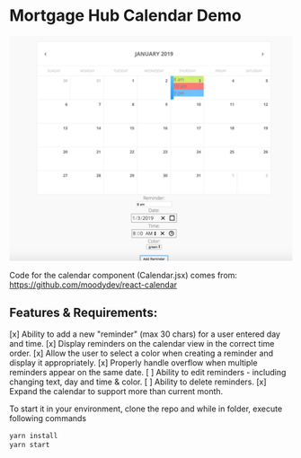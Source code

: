 # Mortgage Hub Calendar Demo

![Calendar Demo](./screen.png "Calendar with Reminder")

Code for the calendar component (Calendar.jsx) comes from: https://github.com/moodydev/react-calendar

## Features & Requirements:
[x] Ability to add a new "reminder" (max 30 chars) for a user entered day and time.
[x] Display reminders on the calendar view in the correct time order.
[x] Allow the user to select a color when creating a reminder and display it appropriately.
[x] Properly handle overflow when multiple reminders appear on the same date.
[ ] Ability to edit reminders - including changing text, day and time & color.
[ ] Ability to delete reminders.
[x] Expand the calendar to support more than current month.


To start it in your environment, clone the repo and while in folder, execute following commands

~~~
yarn install
yarn start
~~~
